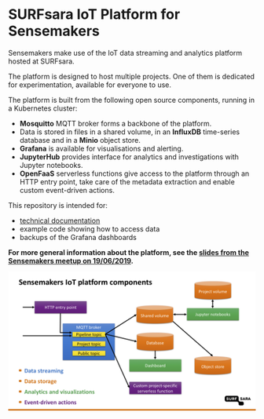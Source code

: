 # SURFsara IoT Platform for Sensemakers

Sensemakers make use of the IoT data streaming and analytics platform hosted at SURFsara.

The platform is designed to host multiple projects. One of them is dedicated for experimentation, available for everyone to use.

The platform is built from the following open source components, running in a Kubernetes cluster:
- **Mosquitto** MQTT broker forms a backbone of the platform.
- Data is stored in files in a shared volume, in an **InfluxDB** time-series database and in a **Minio** object store.
- **Grafana** is available for visualisations and alerting.
- **JupyterHub** provides interface for analytics and investigations with Jupyter notebooks.
- **OpenFaaS** serverless functions give access to the platform through an HTTP entry point, take care of the metadata extraction and enable custom event-driven actions.

This repository is intended for:
- [technical documentation](documentation/Sensemakers%20platform.pdf)
- example code showing how to access data
- backups of the Grafana dashboards

**For more general information about the platform, see the [slides from the Sensemakers meetup on 19/06/2019](https://surfdrive.surf.nl/files/index.php/s/h4zsznyea3m8VQI).**

![Platform overview](documentation/sketch-overview.png)
